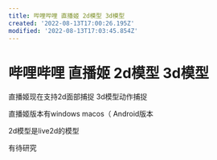 ```yaml
---
title: 哔哩哔哩 直播姬 2d模型 3d模型
created: '2022-08-13T17:00:26.195Z'
modified: '2022-08-13T17:03:45.854Z'
---
```


# 哔哩哔哩 直播姬 2d模型 3d模型

直播姬现在支持2d面部捕捉 3d模型动作捕捉

直播姬版本有windows macos（ Android版本

2d模型是live2d的模型

有待研究
